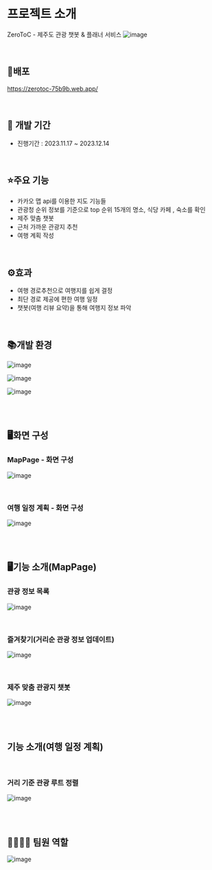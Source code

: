 
# 프로젝트 소개
ZeroToC - 제주도 관광 챗봇 & 플래너 서비스
![image](https://github.com/parkgo0504/jejuPaln-chatbot/assets/75320567/0ce2ebc9-aa60-4bcd-b5cd-5069325fb724)

<br/>

## 👀배포

https://zerotoc-75b9b.web.app/

<br/>


## 📅 개발 기간
* 진행기간 : 2023.11.17 ~ 2023.12.14

<br/>

## ⭐주요 기능
- 카카오 맵 api를 이용한 지도 기능들
- 관광청 순위 정보를 기준으로 top 순위 15개의 명소, 식당 카페 , 숙소를 확인
- 제주 맞춤 챗봇
- 근처 가까운 관광지 추천
- 여행 계획 작성

<br/>

## ⚙효과
* 여행 경로추천으로 여행지를 쉽게 결정
* 최단 경로 제공에 편한 여행 일정
* 챗봇(여행 리뷰 요약)을 통해 여행지 정보 파악


<br/>

## 📚개발 환경
![image](https://github.com/parkgo0504/jejuPaln-chatbot/assets/75320567/38a1db80-1d4a-4be4-8c76-b035f8b41ce5)

![image](https://github.com/parkgo0504/jejuPaln-chatbot/assets/75320567/3c7d1687-4a7a-437c-8641-19ddc1e939dd)

![image](https://github.com/parkgo0504/jejuPaln-chatbot/assets/75320567/70f53161-a077-4bf0-9c44-28771063da72)


<br/><br/>

## 🖥화면 구성
### MapPage - 화면 구성
![image](https://github.com/parkgo0504/jejuPaln-chatbot/assets/75320567/1a0b76ee-0a18-41e0-8493-44c1260756dc)

<br/>

### 여행 일정 계획 - 화면 구성
![image](https://github.com/parkgo0504/jejuPaln-chatbot/assets/75320567/647b0d72-45e6-4c87-a4aa-57e6a69e34a6)


<br/><br/>

## 🖥기능 소개(MapPage)
### 관광 정보 목록
![image](https://github.com/parkgo0504/jejuPaln-chatbot/assets/75320567/5a530c1e-1c62-4e07-8e2b-2489327872a6)

<br/>

### 즐겨찾기(거리순 관광 정보 업데이트)
![image](https://github.com/parkgo0504/jejuPaln-chatbot/assets/75320567/2fe1d7b0-8930-4f8a-af65-da93125ae708)

<br/>

### 제주 맞춤 관광지 챗봇
![image](https://github.com/parkgo0504/jejuPaln-chatbot/assets/75320567/7171cc96-9196-4bb7-8a12-fddecd78c39f)

<br/><br/>

## 기능 소개(여행 일정 계획)

<br/>

### 거리 기준 관광 루트 정렬
![image](https://github.com/parkgo0504/jejuPaln-chatbot/assets/75320567/2c242f9a-75a5-44fc-8de4-f26e2d8773da)


<br/><br/>

## 👨‍👩‍👦‍👦 팀원 역할

![image](https://github.com/parkgo0504/jejuPaln-chatbot/assets/75320567/3a98fc94-0623-4e34-8c3e-6a91050e8b69)






















